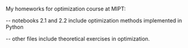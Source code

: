 My homeworks for optimization course at MIPT:

-- notebooks 2.1 and 2.2 include optimization methods implemented in Python

-- other files include theoretical exercises in optimization.
